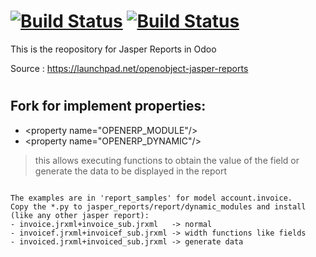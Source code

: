[![Build Status](https://travis-ci.org/JayVora-SerpentCS/Jasperv8.svg?branch=master)](https://travis-ci.org/JayVora-SerpentCS/Jasperv8)
[![Build Status](https://travis-ci.org/JayVora-SerpentCS/Jasperv8.svg?branch=8.0)](https://travis-ci.org/JayVora-SerpentCS/Jasperv8)
========

This is the reopository for Jasper Reports in Odoo

Source : https://launchpad.net/openobject-jasper-reports

#
Fork for implement properties:
------------------------------
*  \<property name="OPENERP_MODULE"/>
*  \<property name="OPENERP_DYNAMIC"/>


>this allows executing functions to obtain the value of the field or generate the data to be displayed in the report

```

The examples are in 'report_samples' for model account.invoice.
Copy the *.py to jasper_reports/report/dynamic_modules and install
(like any other jasper report): 
- invoice.jrxml+invoice_sub.jrxml   -> normal
- invoicef.jrxml+invoicef_sub.jrxml -> width functions like fields
- invoiced.jrxml+invoiced_sub.jrxml -> generate data

```